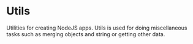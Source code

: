 # Utils

Utilities for creating NodeJS apps.
Utils is used for doing miscellaneous tasks such as merging objects and string or getting other data.
